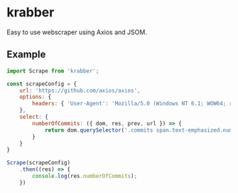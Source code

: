 # krabber

Easy to use webscraper using Axios and JSOM.

## Example

```javascript
import Scrape from 'krabber';

const scrapeConfig = {
    url: 'https://github.com/axios/axios',
    options: {
        headers: { 'User-Agent': 'Mozilla/5.0 (Windows NT 6.1; WOW64; rv:64.0) Gecko/20100101 Firefox/64.0' }
    },
    select: {
        numberOfCommits: ({ dom, res, prev, url }) => {
            return dom.querySelector('.commits span.text-emphasized.num').innerText
        }
    }
}

Scrape(scrapeConfig)
    .then((res) => {
        console.log(res.numberOfCommits);
    })
```
